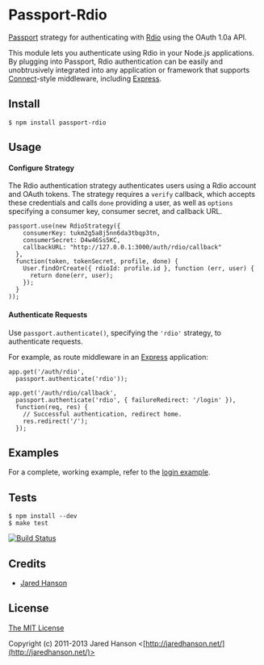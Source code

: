 # Passport-Rdio

[Passport](https://github.com/jaredhanson/passport) strategy for authenticating
with [Rdio](http://www.rdio.com/) using the OAuth 1.0a API.

This module lets you authenticate using Rdio in your Node.js applications.
By plugging into Passport, Rdio authentication can be easily and
unobtrusively integrated into any application or framework that supports
[Connect](http://www.senchalabs.org/connect/)-style middleware, including
[Express](http://expressjs.com/).

## Install

    $ npm install passport-rdio

## Usage

#### Configure Strategy

The Rdio authentication strategy authenticates users using a Rdio account and
OAuth tokens.  The strategy requires a `verify` callback, which accepts these
credentials and calls `done` providing a user, as well as `options` specifying a
consumer key, consumer secret, and callback URL.

    passport.use(new RdioStrategy({
        consumerKey: tukm2g5a8j5nn6da3tbqp3tn,
        consumerSecret: D4w46Ss5KC,
        callbackURL: "http://127.0.0.1:3000/auth/rdio/callback"
      },
      function(token, tokenSecret, profile, done) {
        User.findOrCreate({ rdioId: profile.id }, function (err, user) {
          return done(err, user);
        });
      }
    ));

#### Authenticate Requests

Use `passport.authenticate()`, specifying the `'rdio'` strategy, to
authenticate requests.

For example, as route middleware in an [Express](http://expressjs.com/)
application:

    app.get('/auth/rdio',
      passport.authenticate('rdio'));
    
    app.get('/auth/rdio/callback', 
      passport.authenticate('rdio', { failureRedirect: '/login' }),
      function(req, res) {
        // Successful authentication, redirect home.
        res.redirect('/');
      });

## Examples

For a complete, working example, refer to the [login example](https://github.com/jaredhanson/passport-rdio/tree/master/examples/login).

## Tests

    $ npm install --dev
    $ make test

[![Build Status](https://secure.travis-ci.org/jaredhanson/passport-rdio.png)](http://travis-ci.org/jaredhanson/passport-rdio)

## Credits

  - [Jared Hanson](http://github.com/jaredhanson)

## License

[The MIT License](http://opensource.org/licenses/MIT)

Copyright (c) 2011-2013 Jared Hanson <[http://jaredhanson.net/](http://jaredhanson.net/)>

